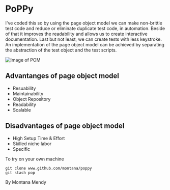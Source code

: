 # PoPPy
I've coded this so by using the page object model we can make non-brittle test code and reduce or eliminate duplicate test code, in automation. Beside of that it improves the readability and allows us to create interactive documentation. Last but not least, we can create tests with less keystroke. An implementation of the page object model can be achieved by separating the abstraction of the test object and the test scripts.

![Image of POM](https://www.gcreddy.com/wp-content/uploads/2018/08/Page-Object-Model-Pattern-Architecture.jpg)

## Advantanges of page object model
* Resuability
* Maintainability
* Object Repository 
* Readability
* Scalable

## Disadvantages of page object model
* High Setup Time & Effort
* Skilled niche labor
* Specific

To try on your own machine 

    git clone www.github.com/montana/poppy
    git stash pop 

By Montana Mendy
